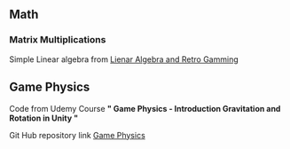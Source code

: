 
## Math
### Matrix Multiplications
Simple Linear algebra from [Lienar Algebra and Retro Gamming](http://web.csulb.edu/~jchang9/m247/m247_sp12_Daniel_Kris_James_Walter.pdf)
## Game Physics
Code from Udemy Course **" Game Physics - Introduction Gravitation and Rotation in Unity "**

Git Hub repository link [Game Physics](https://github.com/NelsonBilber/udemy.gamephysics)